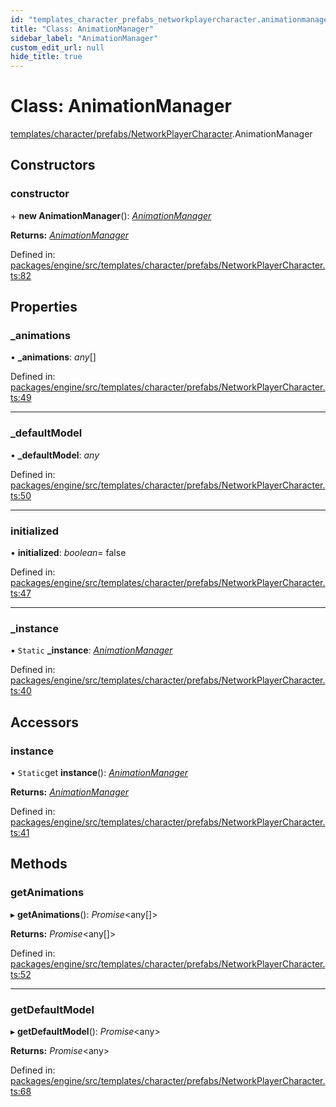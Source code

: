 ```yaml
---
id: "templates_character_prefabs_networkplayercharacter.animationmanager"
title: "Class: AnimationManager"
sidebar_label: "AnimationManager"
custom_edit_url: null
hide_title: true
---
```


# Class: AnimationManager

[templates/character/prefabs/NetworkPlayerCharacter](../modules/templates_character_prefabs_networkplayercharacter.md).AnimationManager

## Constructors

### constructor

\+ **new AnimationManager**(): [*AnimationManager*](templates_character_prefabs_networkplayercharacter.animationmanager.md)

**Returns:** [*AnimationManager*](templates_character_prefabs_networkplayercharacter.animationmanager.md)

Defined in: [packages/engine/src/templates/character/prefabs/NetworkPlayerCharacter.ts:82](https://github.com/xr3ngine/xr3ngine/blob/716a06460/packages/engine/src/templates/character/prefabs/NetworkPlayerCharacter.ts#L82)

## Properties

### \_animations

• **\_animations**: *any*[]

Defined in: [packages/engine/src/templates/character/prefabs/NetworkPlayerCharacter.ts:49](https://github.com/xr3ngine/xr3ngine/blob/716a06460/packages/engine/src/templates/character/prefabs/NetworkPlayerCharacter.ts#L49)

___

### \_defaultModel

• **\_defaultModel**: *any*

Defined in: [packages/engine/src/templates/character/prefabs/NetworkPlayerCharacter.ts:50](https://github.com/xr3ngine/xr3ngine/blob/716a06460/packages/engine/src/templates/character/prefabs/NetworkPlayerCharacter.ts#L50)

___

### initialized

• **initialized**: *boolean*= false

Defined in: [packages/engine/src/templates/character/prefabs/NetworkPlayerCharacter.ts:47](https://github.com/xr3ngine/xr3ngine/blob/716a06460/packages/engine/src/templates/character/prefabs/NetworkPlayerCharacter.ts#L47)

___

### \_instance

▪ `Static` **\_instance**: [*AnimationManager*](templates_character_prefabs_networkplayercharacter.animationmanager.md)

Defined in: [packages/engine/src/templates/character/prefabs/NetworkPlayerCharacter.ts:40](https://github.com/xr3ngine/xr3ngine/blob/716a06460/packages/engine/src/templates/character/prefabs/NetworkPlayerCharacter.ts#L40)

## Accessors

### instance

• `Static`get **instance**(): [*AnimationManager*](templates_character_prefabs_networkplayercharacter.animationmanager.md)

**Returns:** [*AnimationManager*](templates_character_prefabs_networkplayercharacter.animationmanager.md)

Defined in: [packages/engine/src/templates/character/prefabs/NetworkPlayerCharacter.ts:41](https://github.com/xr3ngine/xr3ngine/blob/716a06460/packages/engine/src/templates/character/prefabs/NetworkPlayerCharacter.ts#L41)

## Methods

### getAnimations

▸ **getAnimations**(): *Promise*<any[]\>

**Returns:** *Promise*<any[]\>

Defined in: [packages/engine/src/templates/character/prefabs/NetworkPlayerCharacter.ts:52](https://github.com/xr3ngine/xr3ngine/blob/716a06460/packages/engine/src/templates/character/prefabs/NetworkPlayerCharacter.ts#L52)

___

### getDefaultModel

▸ **getDefaultModel**(): *Promise*<any\>

**Returns:** *Promise*<any\>

Defined in: [packages/engine/src/templates/character/prefabs/NetworkPlayerCharacter.ts:68](https://github.com/xr3ngine/xr3ngine/blob/716a06460/packages/engine/src/templates/character/prefabs/NetworkPlayerCharacter.ts#L68)
